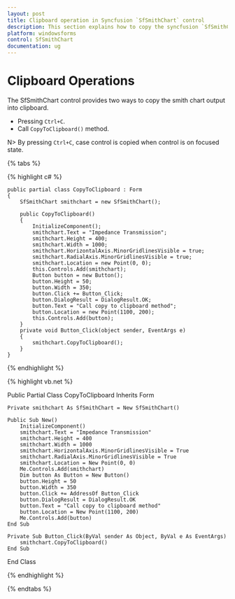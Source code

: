 ```yaml
---
layout: post
title: Clipboard operation in Syncfusion `SfSmithChart` control
description: This section explains how to copy the syncfusion `SfSmithChart` control output bitmap image into clipboard.
platform: windowsforms
control: SfSmithChart
documentation: ug
---
```

# Clipboard Operations 

The SfSmithChart control provides two ways to copy the smith chart output into clipboard.

* Pressing `Ctrl+C`.
* Call `CopyToClipboard()` method.

N> By pressing `Ctrl+C`, case control is copied when control is on focused state.

{% tabs %}

{% highlight c# %}

    public partial class CopyToClipboard : Form
    {
        SfSmithChart smithchart = new SfSmithChart();

        public CopyToClipboard()
        {
            InitializeComponent();
            smithchart.Text = "Impedance Transmission";
            smithchart.Height = 400;
            smithchart.Width = 1000;
            smithchart.HorizontalAxis.MinorGridlinesVisible = true;
            smithchart.RadialAxis.MinorGridlinesVisible = true;
            smithchart.Location = new Point(0, 0);
            this.Controls.Add(smithchart);
            Button button = new Button();
            button.Height = 50;
            button.Width = 350;
            button.Click += Button_Click;
            button.DialogResult = DialogResult.OK;
            button.Text = "Call copy to clipboard method";
            button.Location = new Point(1100, 200);
            this.Controls.Add(button);
        }
        private void Button_Click(object sender, EventArgs e)
        {
            smithchart.CopyToClipboard();
        }
    }

{% endhighlight %}

{% highlight vb.net %}

Public Partial Class CopyToClipboard
    Inherits Form

    Private smithchart As SfSmithChart = New SfSmithChart()

    Public Sub New()
        InitializeComponent()
        smithchart.Text = "Impedance Transmission"
        smithchart.Height = 400
        smithchart.Width = 1000
        smithchart.HorizontalAxis.MinorGridlinesVisible = True
        smithchart.RadialAxis.MinorGridlinesVisible = True
        smithchart.Location = New Point(0, 0)
        Me.Controls.Add(smithchart)
        Dim button As Button = New Button()
        button.Height = 50
        button.Width = 350
        button.Click += AddressOf Button_Click
        button.DialogResult = DialogResult.OK
        button.Text = "Call copy to clipboard method"
        button.Location = New Point(1100, 200)
        Me.Controls.Add(button)
    End Sub

    Private Sub Button_Click(ByVal sender As Object, ByVal e As EventArgs)
        smithchart.CopyToClipboard()
    End Sub
End Class

{% endhighlight %}

{% endtabs %}

